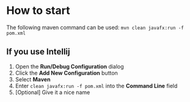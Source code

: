 # How to start

The following maven command can be used: `mvn clean javafx:run -f pom.xml`

## If you use Intellij

1. Open the **Run/Debug Configuration** dialog 
2. Click the **Add New Configuration** button
3. Select **Maven**
4. Enter `clean javafx:run -f pom.xml` into the **Command Line** field
5. [Optional] Give it a nice name
